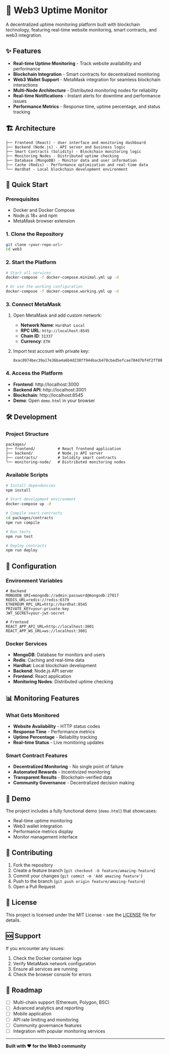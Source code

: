 # 🚀 Web3 Uptime Monitor

A decentralized uptime monitoring platform built with blockchain technology, featuring real-time website monitoring, smart contracts, and web3 integration.

## ✨ Features

- **Real-time Uptime Monitoring** - Track website availability and performance
- **Blockchain Integration** - Smart contracts for decentralized monitoring
- **Web3 Wallet Support** - MetaMask integration for seamless blockchain interactions
- **Multi-Node Architecture** - Distributed monitoring nodes for reliability
- **Real-time Notifications** - Instant alerts for downtime and performance issues
- **Performance Metrics** - Response time, uptime percentage, and status tracking

## 🏗️ Architecture

```
├── Frontend (React) - User interface and monitoring dashboard
├── Backend (Node.js) - API server and business logic
├── Smart Contracts (Solidity) - Blockchain monitoring logic
├── Monitoring Nodes - Distributed uptime checking
├── Database (MongoDB) - Monitor data and user information
├── Cache (Redis) - Performance optimization and real-time data
└── Hardhat - Local blockchain development environment
```

## 🚀 Quick Start

### Prerequisites
- Docker and Docker Compose
- Node.js 18+ and npm
- MetaMask browser extension

### 1. Clone the Repository
```bash
git clone <your-repo-url>
cd web3
```

### 2. Start the Platform
```bash
# Start all services
docker-compose -f docker-compose.minimal.yml up -d

# Or use the working configuration
docker-compose -f docker-compose.working.yml up -d
```

### 3. Connect MetaMask
1. Open MetaMask and add custom network:
   - **Network Name**: `Hardhat Local`
   - **RPC URL**: `http://localhost:8545`
   - **Chain ID**: `31337`
   - **Currency**: `ETH`

2. Import test account with private key:
   ```
   0xac0974bec39a17e36ba4a6b4d238ff944bacb478cbed5efcae784d7bf4f2ff80
   ```

### 4. Access the Platform
- **Frontend**: http://localhost:3000
- **Backend API**: http://localhost:3001
- **Blockchain**: http://localhost:8545
- **Demo**: Open `demo.html` in your browser

## 🛠️ Development

### Project Structure
```
packages/
├── frontend/          # React frontend application
├── backend/           # Node.js API server
├── contracts/         # Solidity smart contracts
└── monitoring-node/   # Distributed monitoring nodes
```

### Available Scripts
```bash
# Install dependencies
npm install

# Start development environment
docker-compose up -d

# Compile smart contracts
cd packages/contracts
npm run compile

# Run tests
npm run test

# Deploy contracts
npm run deploy
```

## 🔧 Configuration

### Environment Variables
```env
# Backend
MONGODB_URI=mongodb://admin:password@mongodb:27017
REDIS_URL=redis://redis:6379
ETHEREUM_RPC_URL=http://hardhat:8545
PRIVATE_KEY=your-private-key
JWT_SECRET=your-jwt-secret

# Frontend
REACT_APP_API_URL=http://localhost:3001
REACT_APP_WS_URL=ws://localhost:3001
```

### Docker Services
- **MongoDB**: Database for monitors and users
- **Redis**: Caching and real-time data
- **Hardhat**: Local blockchain development
- **Backend**: Node.js API server
- **Frontend**: React application
- **Monitoring Nodes**: Distributed uptime checking

## 📊 Monitoring Features

### What Gets Monitored
- **Website Availability** - HTTP status codes
- **Response Time** - Performance metrics
- **Uptime Percentage** - Reliability tracking
- **Real-time Status** - Live monitoring updates

### Smart Contract Features
- **Decentralized Monitoring** - No single point of failure
- **Automated Rewards** - Incentivized monitoring
- **Transparent Results** - Blockchain-verified data
- **Community Governance** - Decentralized decision making

## 🌟 Demo

The project includes a fully functional demo (`demo.html`) that showcases:
- Real-time uptime monitoring
- Web3 wallet integration
- Performance metrics display
- Monitor management interface

## 🤝 Contributing

1. Fork the repository
2. Create a feature branch (`git checkout -b feature/amazing-feature`)
3. Commit your changes (`git commit -m 'Add amazing feature'`)
4. Push to the branch (`git push origin feature/amazing-feature`)
5. Open a Pull Request

## 📝 License

This project is licensed under the MIT License - see the [LICENSE](LICENSE) file for details.

## 🆘 Support

If you encounter any issues:
1. Check the Docker container logs
2. Verify MetaMask network configuration
3. Ensure all services are running
4. Check the browser console for errors

## 🎯 Roadmap

- [ ] Multi-chain support (Ethereum, Polygon, BSC)
- [ ] Advanced analytics and reporting
- [ ] Mobile application
- [ ] API rate limiting and monitoring
- [ ] Community governance features
- [ ] Integration with popular monitoring services

---

**Built with ❤️ for the Web3 community**